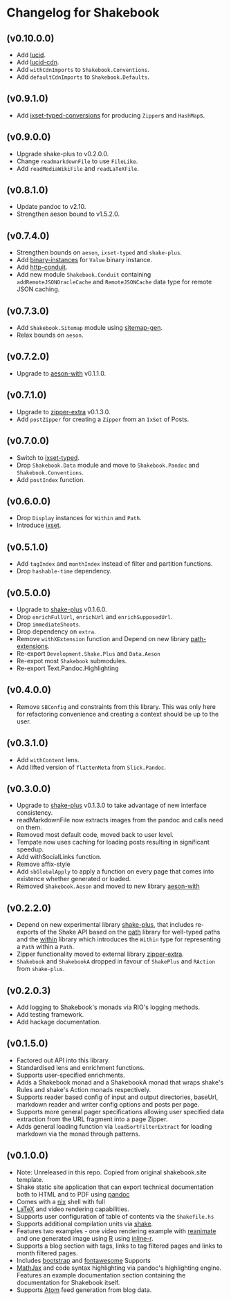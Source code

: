 # Changelog for Shakebook

## (v0.10.0.0)

* Add [lucid](https://hackage.haskell.org/package/lucid).
* Add [lucid-cdn](https://hackage.haskell.org/package/lucid-cdn).
* Add `withCdnImports` to `Shakebook.Conventions`.
* Add `defaultCdnImports` to `Shakebook.Defaults`.

## (v0.9.1.0)

* Add [ixset-typed-conversions](https://hackage.haskell.org/package/ixset-typed-conversions) for producing `Zipper`s and `HashMap`s.

## (v0.9.0.0)

* Upgrade shake-plus to v0.2.0.0.
* Change `readmarkdownFile` to use `FileLike`.
* Add `readMediaWikiFile` and `readLaTeXFile`.

## (v0.8.1.0)

* Update pandoc to v2.10.
* Strengthen aeson bound to v1.5.2.0.

## (v0.7.4.0)

* Strengthen bounds on `aeson`, `ixset-typed` and `shake-plus`.
* Add [binary-instances](https://hackage.haskell.org/package/sitemap-gen) for `Value` binary instance.
* Add [http-conduit](https://hackage.haskell.org/package/http-conduit).
* Add new module `Shakebook.Conduit` containing `addRemoteJSONOracleCache` and `RemoteJSONCache` data
  type for remote JSON caching.

## (v0.7.3.0)

* Add `Shakebook.Sitemap` module using [sitemap-gen](https://hackage.haskell.org/package/sitemap-gen).
* Relax bounds on `aeson`.

## (v0.7.2.0)

* Upgrade to [aeson-with](https://hackage.haskell.org/package/aeson-with) v0.1.1.0.

## (v0.7.1.0)

* Upgrade to [zipper-extra](https://hackage.haskell.org/package/zipper-extra) v0.1.3.0.
* Add `postZipper` for creating a `Zipper` from an `IxSet` of Posts.

## (v0.7.0.0)

* Switch to [ixset-typed](httos://hackage.haskell.org/package/ixset-typed).
* Drop `Shakebook.Data` module and move to `Shakebook.Pandoc` and `Shakebook.Conventions`.
* Add `postIndex` function.

## (v0.6.0.0)

* Drop `Display` instances for `Within` and `Path`.
* Introduce [ixset](https://hackage.haskell.org/package/ixset).

## (v0.5.1.0)

* Add `tagIndex` and `monthIndex` instead of filter and partition functions.
* Drop `hashable-time` dependency.

## (v0.5.0.0)

* Upgrade to [shake-plus](https://hackage.haskell.org/package/shake-plus) v0.1.6.0.
* Drop `enrichFullUrl`, `enrichUrl` and `enrichSupposedUrl`.
* Drop `immediateShoots`.
* Drop dependency on `extra`.
* Remove `withXExtension` function and Depend on new library [path-extensions](https://hackage.haskell.org/package/path-extensions).
* Re-export `Development.Shake.Plus` and `Data.Aeson`
* Re-expot most `Shakebook` submodules.
* Re-export Text.Pandoc.Highlighting

## (v0.4.0.0)

* Remove `SBConfig` and constraints from this library. This was only here for refactoring
  convenience and creating a context should be up to the user.

## (v0.3.1.0)

* Add `withContent` lens.
* Add lifted version of `flattenMeta` from `Slick.Pandoc`.

## (v0.3.0.0)

* Upgrade to [shake-plus](https://hackage.haskell.org/package/shake-plus) v0.1.3.0
  to take advantage of new interface consistency.
* readMarkdownFile now extracts images from the pandoc and calls need on them.
* Removed most default code, moved back to user level.
* Tempate now uses caching for loading posts resulting in significant speedup.
* Add withSocialLinks function.
* Remove affix-style
* Add `sbGlobalApply` to apply a function on every page that comes into
  existence whether generated or loaded.
* Removed `Shakebook.Aeson` and moved to new library [aeson-with](https://hackage.haskell.org/package/aeson-with)

## (v0.2.2.0)

* Depend on new experimental library
  [shake-plus](https://hackage.haskell.org/package/shake-plus), that includes
re-exports of the Shake API based on the
[path](https://hackage.haskell.org/package/path) library for well-typed paths
and the [within](https://hackage.haskell.org/package/within) library which
introduces the `Within` type for representing a `Path` within a `Path`.
* Zipper functionality moved to external library
  [zipper-extra](https://hackage.haskell.org/package/zipper-extra).
* `Shakebook` and `ShakebookA` dropped in favour of `ShakePlus` and `RAction`
   from `shake-plus`.

## (v0.2.0.3)

* Add logging to Shakebook's monads via RIO's logging methods.
* Add testing framework.
* Add hackage documentation.

## (v0.1.5.0)

* Factored out API into this library.
* Standardised lens and enrichment functions.
* Supports user-specified enrichments.
* Adds a Shakebook monad and a ShakebookA monad that wraps shake's
  Rules and shake's Action monads respectively.
* Supports reader based config of input and output directories, baseUrl,
  markdown reader and writer config options and posts per page.
* Supports more general pager specifications allowing user specified data
  extraction from the URL fragment into a page Zipper.
* Adds general loading function via `loadSortFilterExtract` for loading
  markdown via the monad through patterns.

## (v0.1.0.0)

* Note: Unreleased in this repo. Copied from original shakebook.site template.
* Shake static site application that can export technical documentation both to
  HTML and to PDF using [pandoc](https://pandoc.org)
* Comes with a [nix](https://nixos.org/nix/) shell with full
* [LaTeX](https://www.latex-project.org/) and video rendering capabilities.
* Supports user configuration of table of contents via the `Shakefile.hs`
* Supports additional compilation units via [shake](https://shakebuild.com).
* Features two examples - one video rendering example with
  [reanimate](https://hackage.haskell.org/package/reanimate) and one generated
image using [R](https://www.r-project.org/) using
[inline-r](https://hackage.haskell.org/package/inline-r).
* Supports a blog section with tags, links to tag filtered pages and links to
  month filtered pages.
* Includes [bootstrap](https://getbootstrap.com/) and
  [fontawesome](https://fontawesome.com/) Supports
* [MathJax](https://www.mathjax.org/) and code syntax highlighting via pandoc's
  highlighting engine.  Features an example documentation section containing
the documentation for Shakebook itself.
* Supports [Atom](https://validator.w3.org/feed/docs/atom.html) feed generation
  from blog data.
